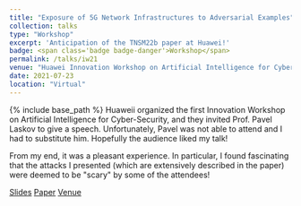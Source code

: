 ```yaml
---
title: "Exposure of 5G Network Infrastructures to Adversarial Examples"
collection: talks
type: "Workshop"
excerpt: 'Anticipation of the TNSM22b paper at Huawei!'
badge: <span class='badge badge-danger'>Workshop</span> 
permalink: /talks/iw21
venue: "Huawei Innovation Workshop on Artificial Intelligence for Cyber-Security"
date: 2021-07-23
location: "Virtual"
---
```

{% include base_path %}
Huaweii organized the first Innovation Workshop on Artificial Intelligence for Cyber-Security, and they invited Prof. Pavel Laskov to give a speech. Unfortunately, Pavel was not able to attend and I had to substitute him. Hopefully the audience liked my talk!

From my end, it was a pleasant experience. In particular, I found fascinating that the attacks I presented (which are extensively described in the paper) were deemed to be "scary" by some of the attendees!

<a class="btn btn-outline-primary my-1 mr-1 btn-sm" href="{{ base_path }}/files/talks/iw21.pdf" target="_blank" rel="noopener">Slides</a>
<a class="btn btn-outline-primary my-1 mr-1 btn-sm" href="{{ base_path }}/publications/tnsm22b" target="_blank" rel="noopener">Paper</a>
<a class="btn btn-outline-primary my-1 mr-1 btn-sm" href="https://ai4sec.net/IW2021" target="_blank" rel="noopener">Venue</a>

